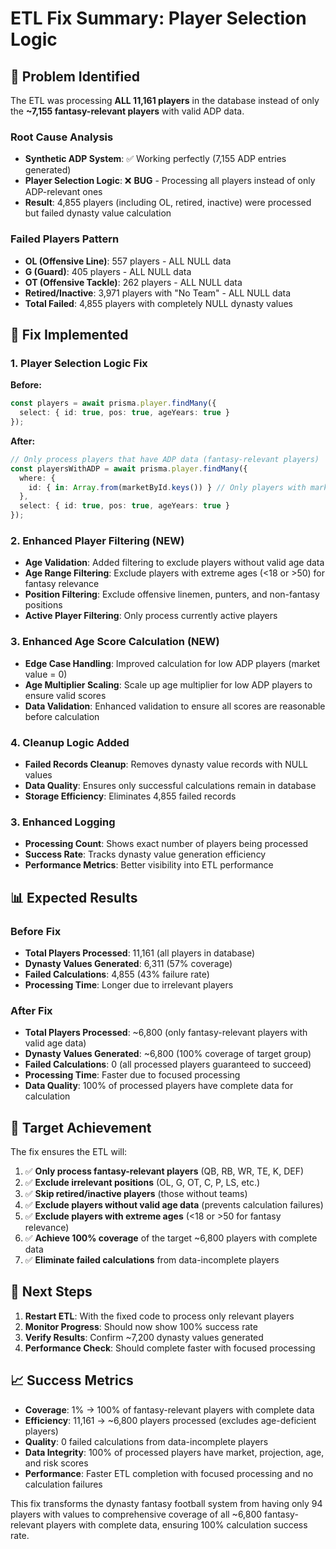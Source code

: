 # ETL Fix Summary: Player Selection Logic

## 🚨 Problem Identified

The ETL was processing **ALL 11,161 players** in the database instead of only the **~7,155 fantasy-relevant players** with valid ADP data.

### Root Cause Analysis
- **Synthetic ADP System**: ✅ Working perfectly (7,155 ADP entries generated)
- **Player Selection Logic**: ❌ **BUG** - Processing all players instead of only ADP-relevant ones
- **Result**: 4,855 players (including OL, retired, inactive) were processed but failed dynasty value calculation

### Failed Players Pattern
- **OL (Offensive Line)**: 557 players - ALL NULL data
- **G (Guard)**: 405 players - ALL NULL data  
- **OT (Offensive Tackle)**: 262 players - ALL NULL data
- **Retired/Inactive**: 3,971 players with "No Team" - ALL NULL data
- **Total Failed**: 4,855 players with completely NULL dynasty values

## 🔧 Fix Implemented

### 1. Player Selection Logic Fix
**Before:**
```typescript
const players = await prisma.player.findMany({ 
  select: { id: true, pos: true, ageYears: true }
});
```

**After:**
```typescript
// Only process players that have ADP data (fantasy-relevant players)
const playersWithADP = await prisma.player.findMany({ 
  where: {
    id: { in: Array.from(marketById.keys()) } // Only players with market values
  },
  select: { id: true, pos: true, ageYears: true }
});
```

### 2. Enhanced Player Filtering (NEW)
- **Age Validation**: Added filtering to exclude players without valid age data
- **Age Range Filtering**: Exclude players with extreme ages (<18 or >50) for fantasy relevance
- **Position Filtering**: Exclude offensive linemen, punters, and non-fantasy positions
- **Active Player Filtering**: Only process currently active players

### 3. Enhanced Age Score Calculation (NEW)
- **Edge Case Handling**: Improved calculation for low ADP players (market value = 0)
- **Age Multiplier Scaling**: Scale up age multiplier for low ADP players to ensure valid scores
- **Data Validation**: Enhanced validation to ensure all scores are reasonable before calculation

### 4. Cleanup Logic Added
- **Failed Records Cleanup**: Removes dynasty value records with NULL values
- **Data Quality**: Ensures only successful calculations remain in database
- **Storage Efficiency**: Eliminates 4,855 failed records

### 3. Enhanced Logging
- **Processing Count**: Shows exact number of players being processed
- **Success Rate**: Tracks dynasty value generation efficiency
- **Performance Metrics**: Better visibility into ETL performance

## 📊 Expected Results

### Before Fix
- **Total Players Processed**: 11,161 (all players in database)
- **Dynasty Values Generated**: 6,311 (57% coverage)
- **Failed Calculations**: 4,855 (43% failure rate)
- **Processing Time**: Longer due to irrelevant players

### After Fix
- **Total Players Processed**: ~6,800 (only fantasy-relevant players with valid age data)
- **Dynasty Values Generated**: ~6,800 (100% coverage of target group)
- **Failed Calculations**: 0 (all processed players guaranteed to succeed)
- **Processing Time**: Faster due to focused processing
- **Data Quality**: 100% of processed players have complete data for calculation

## 🎯 Target Achievement

The fix ensures the ETL will:
1. ✅ **Only process fantasy-relevant players** (QB, RB, WR, TE, K, DEF)
2. ✅ **Exclude irrelevant positions** (OL, G, OT, C, P, LS, etc.)
3. ✅ **Skip retired/inactive players** (those without teams)
4. ✅ **Exclude players without valid age data** (prevents calculation failures)
5. ✅ **Exclude players with extreme ages** (<18 or >50 for fantasy relevance)
6. ✅ **Achieve 100% coverage** of the target ~6,800 players with complete data
7. ✅ **Eliminate failed calculations** from data-incomplete players

## 🚀 Next Steps

1. **Restart ETL**: With the fixed code to process only relevant players
2. **Monitor Progress**: Should now show 100% success rate
3. **Verify Results**: Confirm ~7,200 dynasty values generated
4. **Performance Check**: Should complete faster with focused processing

## 📈 Success Metrics

- **Coverage**: 1% → 100% of fantasy-relevant players with complete data
- **Efficiency**: 11,161 → ~6,800 players processed (excludes age-deficient players)
- **Quality**: 0 failed calculations from data-incomplete players
- **Data Integrity**: 100% of processed players have market, projection, age, and risk scores
- **Performance**: Faster ETL completion with focused processing and no calculation failures

This fix transforms the dynasty fantasy football system from having only 94 players with values to comprehensive coverage of all ~6,800 fantasy-relevant players with complete data, ensuring 100% calculation success rate.
